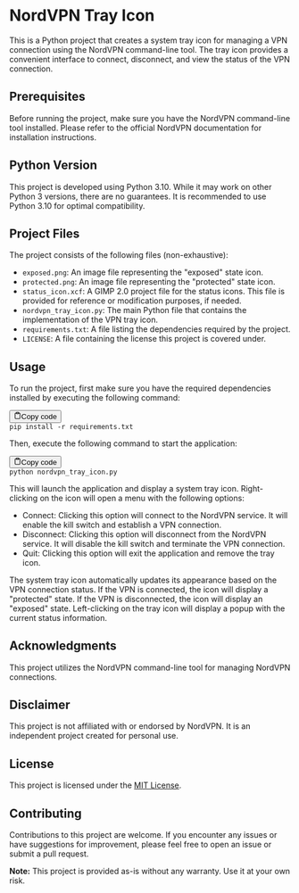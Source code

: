 # NordVPN Tray Icon

This is a Python project that creates a system tray icon for managing a VPN connection using the NordVPN command-line tool. The tray icon provides a convenient interface to connect, disconnect, and view the status of the VPN connection.

## Prerequisites

Before running the project, make sure you have the NordVPN command-line tool installed. Please refer to the official NordVPN documentation for installation instructions.

## Python Version

This project is developed using Python 3.10. While it may work on other Python 3 versions, there are no guarantees. It is recommended to use Python 3.10 for optimal compatibility.

## Project Files

The project consists of the following files (non-exhaustive):

* `exposed.png`: An image file representing the "exposed" state icon.
* `protected.png`: An image file representing the "protected" state icon.
* `status_icon.xcf`: A GIMP 2.0 project file for the status icons. This file is provided for reference or modification purposes, if needed.
* `nordvpn_tray_icon.py`: The main Python file that contains the implementation of the VPN tray icon.
* `requirements.txt`: A file listing the dependencies required by the project.
* `LICENSE`: A file containing the license this project is covered under.

## Usage

To run the project, first make sure you have the required dependencies installed by executing the following command:

<pre><div class="bg-black rounded-md mb-4"><div class="flex items-center relative text-gray-200 bg-gray-800 px-4 py-2 text-xs font-sans justify-between rounded-t-md"><button class="flex ml-auto gap-2"><svg stroke="currentColor" fill="none" stroke-width="2" viewBox="0 0 24 24" stroke-linecap="round" stroke-linejoin="round" class="h-4 w-4" height="1em" width="1em" xmlns="http://www.w3.org/2000/svg"><path d="M16 4h2a2 2 0 0 1 2 2v14a2 2 0 0 1-2 2H6a2 2 0 0 1-2-2V6a2 2 0 0 1 2-2h2"></path><rect x="8" y="2" width="8" height="4" rx="1" ry="1"></rect></svg>Copy code</button></div><div class="p-4 overflow-y-auto"><code class="!whitespace-pre hljs">pip install -r requirements.txt
</code></div></div></pre>

Then, execute the following command to start the application:

<pre><div class="bg-black rounded-md mb-4"><div class="flex items-center relative text-gray-200 bg-gray-800 px-4 py-2 text-xs font-sans justify-between rounded-t-md"><button class="flex ml-auto gap-2"><svg stroke="currentColor" fill="none" stroke-width="2" viewBox="0 0 24 24" stroke-linecap="round" stroke-linejoin="round" class="h-4 w-4" height="1em" width="1em" xmlns="http://www.w3.org/2000/svg"><path d="M16 4h2a2 2 0 0 1 2 2v14a2 2 0 0 1-2 2H6a2 2 0 0 1-2-2V6a2 2 0 0 1 2-2h2"></path><rect x="8" y="2" width="8" height="4" rx="1" ry="1"></rect></svg>Copy code</button></div><div class="p-4 overflow-y-auto"><code class="!whitespace-pre hljs">python nordvpn_tray_icon.py
</code></div></div></pre>

This will launch the application and display a system tray icon. Right-clicking on the icon will open a menu with the following options:

* Connect: Clicking this option will connect to the NordVPN service. It will enable the kill switch and establish a VPN connection.
* Disconnect: Clicking this option will disconnect from the NordVPN service. It will disable the kill switch and terminate the VPN connection.
* Quit: Clicking this option will exit the application and remove the tray icon.

The system tray icon automatically updates its appearance based on the VPN connection status. If the VPN is connected, the icon will display a "protected" state. If the VPN is disconnected, the icon will display an "exposed" state. Left-clicking on the tray icon will display a popup with the current status information.

## Acknowledgments

This project utilizes the NordVPN command-line tool for managing NordVPN connections.

## Disclaimer

This project is not affiliated with or endorsed by NordVPN. It is an independent project created for personal use.

## License

This project is licensed under the [MIT License](https://opensource.org/licenses/MIT).

## Contributing

Contributions to this project are welcome. If you encounter any issues or have suggestions for improvement, please feel free to open an issue or submit a pull request.

**Note:** This project is provided as-is without any warranty. Use it at your own risk.
